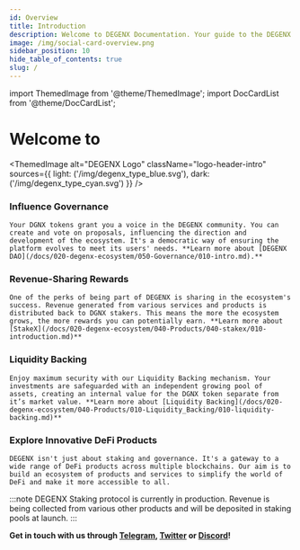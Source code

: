```yaml
---
id: Overview
title: Introduction
description: Welcome to DEGENX Documentation. Your guide to the DEGENX Ecosystem.
image: /img/social-card-overview.png
sidebar_position: 10
hide_table_of_contents: true
slug: /
---
```


import ThemedImage from '@theme/ThemedImage';
import DocCardList from '@theme/DocCardList';


# Welcome to 

<ThemedImage
  alt="DEGENX Logo"
  className="logo-header-intro"
  sources={{
    light: ('/img/degenx_type_blue.svg'),
    dark: ('/img/degenx_type_cyan.svg')
  }}
/>


### Influence Governance

    Your DGNX tokens grant you a voice in the DEGENX community. You can create and vote on proposals, influencing the direction and development of the ecosystem. It's a democratic way of ensuring the platform evolves to meet its users' needs. **Learn more about [DEGENX DAO](/docs/020-degenx-ecosystem/050-Governance/010-intro.md).**

### Revenue-Sharing Rewards

    One of the perks of being part of DEGENX is sharing in the ecosystem's success. Revenue generated from various services and products is distributed back to DGNX stakers. This means the more the ecosystem grows, the more rewards you can potentially earn. **Learn more about [StakeX](/docs/020-degenx-ecosystem/040-Products/040-stakex/010-introduction.md)**

	
### Liquidity Backing

    Enjoy maximum security with our Liquidity Backing mechanism. Your investments are safeguarded with an independent growing pool of assets, creating an internal value for the DGNX token separate from it’s market value. **Learn more about [Liquidity Backing](/docs/020-degenx-ecosystem/040-Products/010-Liquidity_Backing/010-liquidity-backing.md)**

### Explore Innovative DeFi Products

    DEGENX isn't just about staking and governance. It's a gateway to a wide range of DeFi products across multiple blockchains. Our aim is to build an ecosystem of products and services to simplify the world of DeFi and make it more accessible to all.

:::note
DEGENX Staking protocol is currently in production. Revenue is being collected from various other products and will be deposited in staking pools at launch.
:::


 **Get in touch with us through [Telegram](https://t.me/DegenXportal), [Twitter](https://twitter.com/DegenEcosystem) or [Discord](https://discord.gg/BMaVtEVkgC)!**

